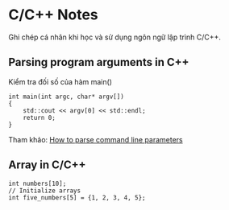 # C/C++ Notes
Ghi chép cá nhân khi học và sử dụng ngôn ngữ lập trình C/C++.

## Parsing program arguments in C++

Kiểm tra đối số của hàm main()

```
int main(int argc, char* argv[])
{
    std::cout << argv[0] << std::endl;
    return 0;
}
```

Tham khảo: [How to parse command line parameters](http://www.cplusplus.com/articles/DEN36Up4)

## Array in C/C++

```
int numbers[10];
// Initialize arrays
int five_numbers[5] = {1, 2, 3, 4, 5};
```





